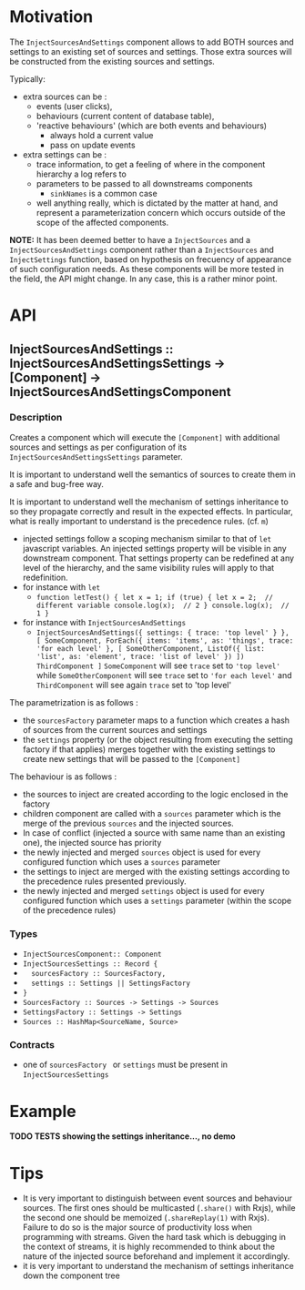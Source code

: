 

# Motivation
The `InjectSourcesAndSettings` component allows to add BOTH sources and settings to an existing set of sources and settings. Those extra sources will be constructed from the existing sources and settings. 

Typically: 

- extra sources can be :
	- events (user clicks), 
	- behaviours (current content of database table), 
	- 'reactive behaviours' (which are both events and behaviours)
		- always hold a current value
		- pass on update events
- extra settings can be :
	- trace information, to get a feeling of where in the component hierarchy a log refers to
	- parameters to be passed to all downstreams components
		- `sinkNames` is a common case
	- well anything really, which is dictated by the matter at hand, and represent a parameterization concern which occurs outside of the scope of the affected components.

**NOTE:** It has been deemed better to have a `InjectSources` and a `InjectSourcesAndSettings` component rather than a `InjectSources`  and `InjectSettings`  function, based on hypothesis on frecuency of appearance of such configuration needs. As these components will be more tested in the field, the API might change. In any case, this is a rather minor point.

# API

## InjectSourcesAndSettings :: InjectSourcesAndSettingsSettings -> [Component] -> InjectSourcesAndSettingsComponent

### Description
Creates a component which will execute the `[Component]` with additional sources and settings as per configuration of its `InjectSourcesAndSettingsSettings` parameter.

It is important to understand well the semantics of sources to create them in a safe and bug-free way.

It is important to understand well the mechanism of settings inheritance to so they propagate correctly and result in the expected effects. In particular, what is really important to understand is the precedence rules. (cf. `m`)

- injected settings follow a scoping mechanism similar to that of `let` javascript variables. An injected settings property will be visible in any downstream component. That settings property can be redefined at any level of the hierarchy, and the same visibility rules will apply to that redefinition.
- for instance with `let`
	- `function letTest() {
	  let x = 1;
	  if (true) {
	    let x = 2;  // different variable
	    console.log(x);  // 2
	  }
	  console.log(x);  // 1
	}`
- for instance with `InjectSourcesAndSettings`
	- `InjectSourcesAndSettings({ settings: { trace: 'top level' } }, [
    SomeComponent,
    ForEach({ items: 'items', as: 'things', trace: 'for each level' }, [
      SomeOtherComponent,
      ListOf({ list: 'list', as: 'element', trace: 'list of level' })
    ])
    ThirdComponent
]`
`SomeComponent` will see `trace` set to `'top level'` while `SomeOtherComponent` will see `trace` set to `'for each level'` and `ThirdComponent` will see again `trace` set to 'top level'

The parametrization is as follows :

- the `sourcesFactory` parameter maps to a function which creates a hash of sources from the current sources and settings
- the `settings` property (or the object resulting from executing the setting factory if that applies) merges together with the existing settings to create new settings that will be passed to the `[Component]`

The behaviour is as follows :

- the sources to inject are created according to the logic enclosed in the factory
- children component are called with a `sources` parameter which is the merge of the previous `sources` and the injected sources. 
- In case of conflict (injected a source with same name than an existing one), the injected source has priority
- the newly injected and merged `sources` object is used for every configured function which uses a `sources` parameter
- the settings to inject are merged with the existing settings according to the precedence rules presented previously.
- the newly injected and merged `settings` object is used for every configured function which uses a `settings` parameter (within the scope of the precedence rules)

### Types
- `InjectSourcesComponent:: Component`
- `InjectSourcesSettings :: Record {`
- `  sourcesFactory :: SourcesFactory,`
- `  settings :: Settings || SettingsFactory`
- `}`
- `SourcesFactory :: Sources -> Settings -> Sources`
- `SettingsFactory :: Settings -> Settings`
- `Sources :: HashMap<SourceName, Source>`

### Contracts
- one of `sourcesFactory ` or `settings` must be present in `InjectSourcesSettings `

# Example
**TODO TESTS showing the settings inheritance..., no demo**

# Tips
- It is very important to distinguish between event sources and behaviour sources. The first ones should be multicasted (`.share()` with Rxjs), while the second one should be memoized (`.shareReplay(1)` with Rxjs). Failure to do so is the major source of productivity loss when programming with streams. Given the hard task which is debugging in the context of streams, it is highly recommended to think about the nature of the injected source beforehand and implement it accordingly.
- it is very important to understand the mechanism of settings inheritance down the component tree
